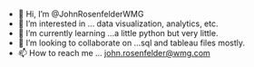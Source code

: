 - 👋 Hi, I’m @JohnRosenfelderWMG
- 👀 I’m interested in ... data visualization, analytics, etc. 
- 🌱 I’m currently learning ...a little python but very little.  
- 💞️ I’m looking to collaborate on ...sql and tableau files mostly.  
- 📫 How to reach me ... john.rosenfelder@wmg.com

<!---
JohnRosenfelderWMG/JohnRosenfelderWMG is a ✨ special ✨ repository because its `README.md` (this file) appears on your GitHub profile.
You can click the Preview link to take a look at your changes.
--->
